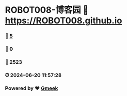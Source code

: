 # ROBOT008-博客园 :link: https://ROBOT008.github.io 
### :page_facing_up: [5](https://ROBOT008.github.io/tag.html) 
### :speech_balloon: 0 
### :hibiscus: 2523 
### :alarm_clock: 2024-06-20 11:57:28 
### Powered by :heart: [Gmeek](https://github.com/Meekdai/Gmeek)
